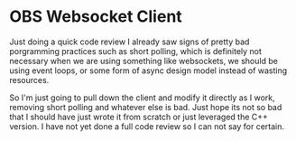 # OBS Websocket Client
Just doing a quick code review I already saw signs of pretty bad porgramming
practices such as short polling, which is definitely not necessary when we are
using something like websockets, we should be using event loops, or some form of
async design model instead of wasting resources.

So I'm just going to pull down the client and modify it directly as I work,
removing short polling and whatever else is bad. Just hope its not so bad that I
should have just wrote it from scratch or just leveraged the C++ version. I have
not yet done a full code review so I can not say for certain.

